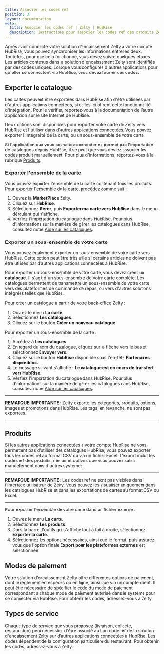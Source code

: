 ```yaml
---
title: Associer les codes ref
position: 3
layout: documentation
meta:
  title: Associer les codes ref | Zelty | HubRise
  description: Instructions pour associer les codes ref des produits Zelty avec d'autres applications connectées à HubRise pour la synchronisation des données.
---
```


Après avoir connecté votre solution d’encaissement Zelty à votre compte HubRise, vous pouvez synchroniser les informations entre les deux. Toutefois, pour que cela fonctionne, vous devez suivre quelques étapes. Les articles contenus dans la solution d'encaissement Zelty sont identifiés par des codes uniques. Lorsque vous configurez d'autres applications pour qu'elles se connectent via HubRise, vous devez fournir ces codes.

## Exporter le catalogue

Les cartes peuvent être exportées dans HubRise afin d'être utilisées par d'autres applications connectées, si celles-ci offrent cette fonctionnalité d'intégration. Pour le vérifier, reportez-vous à la documentation de l'autre application sur le site Internet de HubRise.

Deux options sont disponibles pour exporter votre carte de Zelty vers HubRise et l'utiliser dans d'autres applications connectées. Vous pouvez exporter l'intégralité de la carte, ou un sous-ensemble de votre carte.

Si l'application que vous souhaitez connecter ne permet pas l'importation de catalogues depuis HubRise, il se peut que vous deviez associer les codes produit manuellement. Pour plus d'informations, reportez-vous à la rubrique [Produits](#produits).

### Exporter l'ensemble de la carte

Vous pouvez exporter l'ensemble de la carte contenant tous les produits. Pour exporter l'ensemble de la carte, procédez comme suit :

1. Ouvrez la **MarketPlace** Zelty.
1. Cliquez sur **HubRise**.
1. Sélectionnez **Gérer**, puis **Exporter ma carte vers HubRise** dans le menu déroulant qui s'affiche.
1. Vérifiez l'importation du catalogue dans HubRise. Pour plus d'informations sur la manière de gérer les catalogues dans HubRise, consultez notre [Aide sur les catalogues](/docs/catalog/).

### Exporter un sous-ensemble de votre carte

Vous pouvez également exporter un sous-ensemble de votre carte vers HubRise. Cette option peut être très utile si certains articles ne doivent pas être utilisés par d'autres applications connectées à HubRise.

Pour exporter un sous-ensemble de votre carte, vous devez créer un **catalogue**. Il s'agit d'un sous-ensemble de votre carte complète. Les catalogues permettent de transmettre un sous-ensemble de votre carte vers des plateformes de commande de repas, ou vers d'autres solutions intégrées telles que HubRise.

Pour créer un catalogue à partir de votre back-office Zelty :

1. Ouvrez le menu **La carte**.
1. Sélectionnez **Les catalogues**.
1. Cliquez sur le bouton **Créer un nouveau catalogue**.

Pour exporter un sous-ensemble de la carte :

1. Accédez à **Les catalogues**.
1. En regard du nom du catalogue, cliquez sur la flèche vers le bas et sélectionnez **Envoyer vers**.
1. Cliquez sur le bouton **HubRise** disponible sous l'en-tête **Partenaires disponibles**.
1. Le message suivant s'affiche : **Le catalogue est en cours de transfert vers HubRise**.
1. Vérifiez l'importation du catalogue dans HubRise. Pour plus d'informations sur la manière de gérer les catalogues dans HubRise, consultez notre [Aide sur les catalogues](/docs/catalog/).

---

**REMARQUE IMPORTANTE :** Zelty exporte les catégories, produits, options, images et promotions dans HubRise. Les tags, en revanche, ne sont pas exportées.

---

## Produits

Si les autres applications connectées à votre compte HubRise ne vous permettent pas d'utiliser des catalogues HubRise, vous pouvez exporter tous les codes ref au format CSV ou via un fichier Excel. L'export inclut les codes ref des produits, menus et options que vous pouvez saisir manuellement dans d'autres systèmes.

---

**REMARQUE IMPORTANTE :** Les codes ref ne sont pas visibles dans l'interface utilisateur de Zelty. Vous pouvez les visualiser uniquement dans les catalogues HubRise et dans les exportations de cartes au format CSV ou Excel.

---

Pour exporter l'ensemble de votre carte dans un fichier externe :

1. Ouvrez le menu **La carte**.
1. Sélectionnez **Les produits**.
1. Dans la barre d'outils qui s'affiche tout à fait à droite, sélectionnez **Exporter la carte**.
1. Sélectionnez les options nécessaires, ainsi que le format, puis assurez-vous que l'option finale **Export pour les plateformes externes** est sélectionnée.

## Modes de paiement

Votre solution d’encaissement Zelty offre différentes options de paiement, dont le règlement en espèces ou en ligne, ainsi que via un compte client. Il peut être nécessaire de spécifier le code du mode de paiement correspondant à chaque mode de paiement autorisé dans le système pour se connecter via HubRise. Pour obtenir les codes, adressez-vous à Zelty.

## Types de service

Chaque type de service que vous proposez (livraison, collecte, restauration) peut nécessiter d'être associé au bon code ref de la solution d'encaissement Zelty sur d'autres applications connectées à HubRise. Les codes dépendent de la configuration particulière du restaurant. Pour obtenir les codes, adressez-vous à Zelty.
